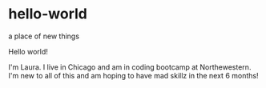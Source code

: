 # hello-world
a place of new things


Hello world!

I'm Laura. I live in Chicago and am in coding bootcamp at Northewestern. I'm new to all of this and am hoping to have mad skillz in the next 6 months!
